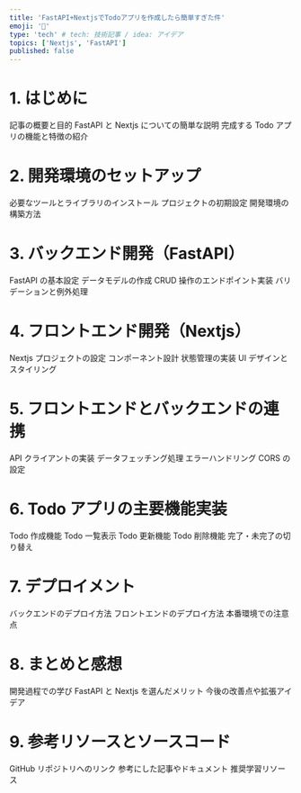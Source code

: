 ```yaml
---
title: 'FastAPI+NextjsでTodoアプリを作成したら簡単すぎた件'
emoji: '🔖'
type: 'tech' # tech: 技術記事 / idea: アイデア
topics: ['Nextjs', 'FastAPI']
published: false
---
```


# 1. はじめに

記事の概要と目的
FastAPI と Nextjs についての簡単な説明
完成する Todo アプリの機能と特徴の紹介

# 2. 開発環境のセットアップ

必要なツールとライブラリのインストール
プロジェクトの初期設定
開発環境の構築方法

# 3. バックエンド開発（FastAPI）

FastAPI の基本設定
データモデルの作成
CRUD 操作のエンドポイント実装
バリデーションと例外処理

# 4. フロントエンド開発（Nextjs）

Nextjs プロジェクトの設定
コンポーネント設計
状態管理の実装
UI デザインとスタイリング

# 5. フロントエンドとバックエンドの連携

API クライアントの実装
データフェッチング処理
エラーハンドリング
CORS の設定

# 6. Todo アプリの主要機能実装

Todo 作成機能
Todo 一覧表示
Todo 更新機能
Todo 削除機能
完了・未完了の切り替え

# 7. デプロイメント

バックエンドのデプロイ方法
フロントエンドのデプロイ方法
本番環境での注意点

# 8. まとめと感想

開発過程での学び
FastAPI と Nextjs を選んだメリット
今後の改善点や拡張アイデア

# 9. 参考リソースとソースコード

GitHub リポジトリへのリンク
参考にした記事やドキュメント
推奨学習リソース
